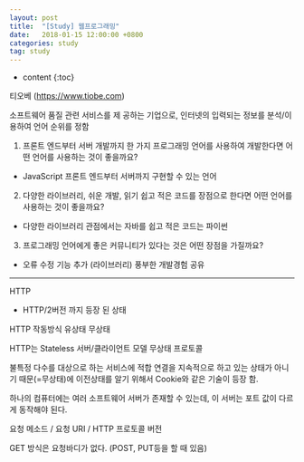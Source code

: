 ```yaml
---
layout: post
title:  "[Study] 웹프로그래밍"
date:   2018-01-15 12:00:00 +0800
categories: study
tag: study
---
```


* content
{:toc}


티오베 (https://www.tiobe.com)

소프트웨어 품질 관련 서비스를 제 공하는 기업으로, 인터넷의 입력되는 정보를 분석/이용하여 언어 순위를 정함

1. 프론트 엔드부터 서버 개발까지 한 가지 프로그래밍 언어를 사용하여 개발한다면 어떤 언어를 사용하는 것이 좋을까요?

- JavaScript
  프론트 엔드부터 서버까지 구현할 수 있는 언어

2. 다양한 라이브러리, 쉬운 개발, 읽기 쉽고 적은 코드를 장점으로 한다면 어떤 언어를 사용하는 것이 좋을까요?

- 다양한 라이브러리 관점에서는 자바를 쉽고 적은 코드는 파이썬


3. 프로그래밍 언어에게 좋은 커뮤니티가 있다는 것은 어떤 장점을 가질까요?

- 오류 수정
  기능 추가 (라이브러리)
  풍부한 개발경험 공유



-----

HTTP
- HTTP/2버전 까지 등장 된 상태

HTTP 작동방식
유상태
무상태

HTTP는 Stateless
서버/클라이언트 모델
무상태 프로토콜

불특정 다수를 대상으로 하는 서비스에 적합
연결을 지속적으로 하고 있는 상태가 아니기 때문(=무상태)에 이전상태를 알기 위해서 Cookie와 같은 기술이 등장 함.


하나의 컴퓨터에는 여러 소프트웨어 서버가 존재할 수 있는데, 이 서버는 포트 값이 다르게 동작해야 된다.

요청 메소드 / 요청 URI / HTTP 프로토콜 버전

GET 방식은 요청바디가 없다.
(POST, PUT등을 할 때 있음)



